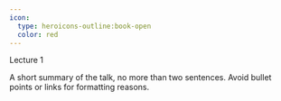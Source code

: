```yaml
---
icon:
  type: heroicons-outline:book-open
  color: red
---    
```


Lecture 1

A short summary of the talk, no more than two sentences. Avoid bullet points or links for formatting reasons.